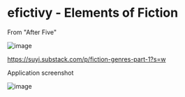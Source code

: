 # efictivy - Elements of Fiction

From "After Five"

![image](https://user-images.githubusercontent.com/2046227/164074124-5f5e60d1-df93-40fa-bb31-90bf63703119.png)

https://suyi.substack.com/p/fiction-genres-part-1?s=w

Application screenshot

![image](https://user-images.githubusercontent.com/2046227/165364387-2ce15716-bbbe-4024-9446-a11b0bd52962.png)
